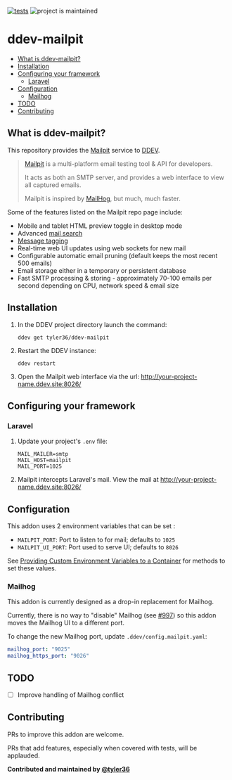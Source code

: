 [![tests](https://github.com/ddev/ddev-mailpit/actions/workflows/tests.yml/badge.svg)](https://github.com/ddev/ddev-mailpit/actions/workflows/tests.yml) ![project is maintained](https://img.shields.io/maintenance/yes/2024.svg)

# ddev-mailpit <!-- omit in toc -->

- [What is ddev-mailpit?](#what-is-ddev-mailpit)
- [Installation](#installation)
- [Configuring your framework](#configuring-your-framework)
   - [Laravel](#laravel)
- [Configuration](#configuration)
   - [Mailhog](#mailhog)
- [TODO](#todo)
- [Contributing](#contributing)

## What is ddev-mailpit?

This repository provides the [Mailpit](https://github.com/axllent/mailpit) service to [DDEV](https://ddev.readthedocs.io/).

> [Mailpit](https://github.com/axllent/mailpit) is a multi-platform email testing tool & API for developers.
>
> It acts as both an SMTP server, and provides a web interface to view all captured emails.
>
> Mailpit is inspired by [MailHog](https://github.com/axllent/mailpit#why-rewrite-mailhog), but much, much faster.

Some of the features listed on the Mailpit repo page include:

- Mobile and tablet HTML preview toggle in desktop mode
- Advanced [mail search](https://github.com/axllent/mailpit/wiki/Mail-search)
- [Message tagging](https://github.com/axllent/mailpit/wiki/Tagging)
- Real-time web UI updates using web sockets for new mail
- Configurable automatic email pruning (default keeps the most recent 500 emails)
- Email storage either in a temporary or persistent database
- Fast SMTP processing & storing - approximately 70-100 emails per second depending on CPU, network speed & email size

## Installation

1. In the DDEV project directory launch the command:

   ```shell
   ddev get tyler36/ddev-mailpit
   ```

1. Restart the DDEV instance:

   ```shell
   ddev restart
   ```

1. Open the Mailpit web interface via the url: <http://your-project-name.ddev.site:8026/>

## Configuring your framework

### Laravel

1. Update your project's `.env` file:

   ```shell
   MAIL_MAILER=smtp
   MAIL_HOST=mailpit
   MAIL_PORT=1025
   ```

1. Mailpit intercepts Laravel's mail. View the mail at <http://your-project-name.ddev.site:8026/>

## Configuration

This addon uses 2 environment variables that can be set :

- `MAILPIT_PORT`: Port to listen to for mail; defaults to `1025`
- `MAILPIT_UI_PORT`: Port used to serve UI; defaults to `8026`

See [Providing Custom Environment Variables to a Container](https://ddev.readthedocs.io/en/stable/users/extend/customization-extendibility/#providing-custom-environment-variables-to-a-container) for methods to set these values.

### Mailhog

This addon is currently designed as a drop-in replacement for Mailhog.

Currently, there is no way to "disable" Mailhog (see [#997](https://github.com/ddev/ddev/issues/997)) so this addon
moves the Mailhog UI to a different port.

To change the new Mailhog port, update `.ddev/config.mailpit.yaml`:

```yaml
mailhog_port: "9025"
mailhog_https_port: "9026"
```

## TODO

- [ ] Improve handling of Mailhog conflict

## Contributing

PRs to improve this addon are welcome.

PRs that add features, especially when covered with tests, will be applauded.

**Contributed and maintained by [@tyler36](https://github.com/tyler36)**
